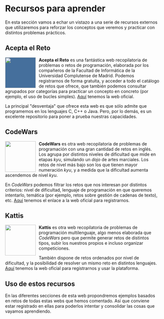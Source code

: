 # Recursos para aprender

En esta sección vamos a echar un vistazo a una serie de recursos externos que utilizaremos para reforzar los conceptos que veremos y practicar con distintos problemas prácticos.

<!--

Color de fondo Acepta el reto: #456f9c

-->

## Acepta el Reto

<img src="/algoritmia/img/acepta_el_reto.png" width="100" style="float:left;margin-right:10px;background-color:#456f9c;"> 

**Acepta el Reto** es una fantástica web recopilatoria de problemas o retos de programación, elaborada por los compañeros de la Facultad de Informática de la Universidad Complutense de Madrid. Podemos registrarnos de forma gratuita, y acceder a todo el catálogo de retos que ofrece, que también podemos consultar agrupados por categorías para practicar un concepto en concreto (por ejemplo, el uso de bucles simples). <a href="https://aceptaelreto.com" target="_blank">Aquí</a> tenemos la web oficial.

La principal "desventaja" que ofrece esta web es que sólo admite que programemos en los lenguajes C, C++ o Java. Pero, por lo demás, es un excelente repositorio para poner a prueba nuestras capacidades.

## CodeWars

<img src="/algoritmia/img/codewars.svg" width="100" style="float:left;margin-right:10px;"> 

**CodeWars** es otra web recopilatoria de problemas de programación con una gran cantidad de retos en inglés. Los agrupa por distintos niveles de dificultad que mide en etapas *kyu*, simulando un *dojo* de artes marciales. Los retos de nivel más bajo son los que tienen mayor numeración *kyu*, y a medida que la dificultad aumenta ascendemos de nivel *kyu*.

En *CodeWars* podemos filtrar los retos que nos interesan por distintos criterios: nivel de dificultad, lenguaje de programación en que queremos intentarlo, temática (por ejemplo, retos sobre gestión de cadenas de texto), etc. <a href="https://www.codewars.com" target="_blank">Aquí</a> tenemos el enlace a la web oficial para registrarnos.

## Kattis

<img src="/algoritmia/img/kattis.png" width="100" style="float:left;margin-right:10px;"> 

**Kattis** es otra web recopilatoria de problemas de programación multilenguaje, algo menos elaborada que *CodeWars* pero que permite generar retos de distintos tipos, subir los nuestros propios e incluso organizar competiciones. 

También dispone de retos ordenados por nivel de dificultad, y la posibilidad de resolver un mismo reto en distintos lenguajes. <a href="https://open.kattis.com" target="_blank">Aquí</a> tenemos la web oficial para registrarnos y usar la plataforma.

## Uso de estos recursos

En las diferentes secciones de esta web propondremos ejemplos basados en retos de todas estas webs que hemos comentado. Así que conviene estar registrado en ellas para poderlos intentar y consolidar las cosas que vayamos aprendiendo.